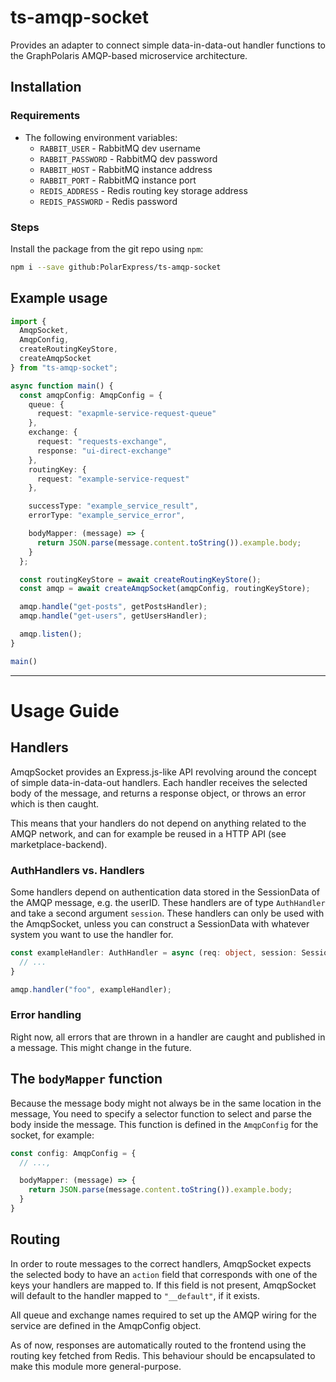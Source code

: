 # ts-amqp-socket
Provides an adapter to connect simple data-in-data-out handler functions to the
GraphPolaris AMQP-based microservice architecture.

## Installation
### Requirements
- The following environment variables:
  - `RABBIT_USER` - RabbitMQ dev username
  - `RABBIT_PASSWORD` - RabbitMQ dev password
  - `RABBIT_HOST` - RabbitMQ instance address
  - `RABBIT_PORT` - RabbitMQ instance port
  - `REDIS_ADDRESS` - Redis routing key storage address
  - `REDIS_PASSWORD` - Redis password

### Steps
Install the package from the git repo using `npm`:
```sh
npm i --save github:PolarExpress/ts-amqp-socket
```

## Example usage
```ts
import { 
  AmqpSocket, 
  AmqpConfig, 
  createRoutingKeyStore, 
  createAmqpSocket 
} from "ts-amqp-socket";

async function main() {
  const amqpConfig: AmqpConfig = {
    queue: {
      request: "exapmle-service-request-queue"
    },
    exchange: {
      request: "requests-exchange",
      response: "ui-direct-exchange"
    },
    routingKey: {
      request: "example-service-request"
    },

    successType: "example_service_result",
    errorType: "example_service_error",

    bodyMapper: (message) => {
      return JSON.parse(message.content.toString()).example.body;
    }
  };

  const routingKeyStore = await createRoutingKeyStore();
  const amqp = await createAmqpSocket(amqpConfig, routingKeyStore);

  amqp.handle("get-posts", getPostsHandler);
  amqp.handle("get-users", getUsersHandler);

  amqp.listen();
}

main()
```

***

# Usage Guide
## Handlers
AmqpSocket provides an Express.js-like API revolving around the concept of 
simple data-in-data-out handlers. Each handler receives the selected body of the
message, and returns a response object, or throws an error which is then caught.

This means that your handlers do not depend on anything related to the AMQP
network, and can for example be reused in a HTTP API (see marketplace-backend).

### AuthHandlers vs. Handlers
Some handlers depend on authentication data stored in the SessionData of the 
AMQP message, e.g. the userID. These handlers are of type `AuthHandler` and take
a second argument `session`. These handlers can only be used with the AmqpSocket,
unless you can construct a SessionData with whatever system you want to use the
handler for.

```ts
const exampleHandler: AuthHandler = async (req: object, session: SessionData) {
  // ... 
}

amqp.handler("foo", exampleHandler);
```

### Error handling
Right now, all errors that are thrown in a handler are caught and published in a
message. This might change in the future.

## The `bodyMapper` function
Because the message body might not always be in the same location in the
message, You need to specify a selector function to select and parse the body
inside the message. This function is defined in the `AmqpConfig` for the socket,
for example:

```ts
const config: AmqpConfig = {
  // ...,

  bodyMapper: (message) => {
    return JSON.parse(message.content.toString()).example.body;
  }
}
```

## Routing
In order to route messages to the correct handlers, AmqpSocket expects the
selected body to have an `action` field that corresponds with one of the keys 
your handlers are mapped to. If this field is not present, AmqpSocket will default
to the handler mapped to `"__default"`, if it exists.

All queue and exchange names required to set up the AMQP wiring for the service
are defined in the AmqpConfig object.

As of now, responses are automatically routed to the frontend using the routing
key fetched from Redis. This behaviour should be encapsulated to make this 
module more general-purpose.

